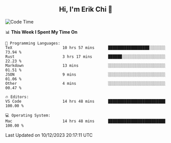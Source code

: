 <h2 align="center"> Hi, I'm Erik Chi 👋 </h2>

<table>
    
<!--START_SECTION:waka-->
![Code Time](http://img.shields.io/badge/Code%20Time-2%2C613%20hrs%2042%20mins-blue)

📊 **This Week I Spent My Time On** 

```text
💬 Programming Languages: 
TeX                      10 hrs 57 mins      ██████████████████░░░░░░░   73.94 % 
Rust                     3 hrs 17 mins       ██████░░░░░░░░░░░░░░░░░░░   22.23 % 
Markdown                 13 mins             ░░░░░░░░░░░░░░░░░░░░░░░░░   01.51 % 
JSON                     9 mins              ░░░░░░░░░░░░░░░░░░░░░░░░░   01.06 % 
Other                    4 mins              ░░░░░░░░░░░░░░░░░░░░░░░░░   00.47 % 

🔥 Editors: 
VS Code                  14 hrs 48 mins      █████████████████████████   100.00 % 

💻 Operating System: 
Mac                      14 hrs 48 mins      █████████████████████████   100.00 % 
```


 Last Updated on 10/12/2023 20:17:11 UTC
<!--END_SECTION:waka-->
</td></tr>
</table>